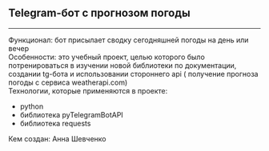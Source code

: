 ## Telegram-бот c прогнозом погоды <br>
---
Функционал: бот присылает сводку сегодняшней погоды на день или вечер <br>
Особенности: это учебный проект, целью которого было потренироваться в изучении 
новой библиотеки по документации, создании tg-бота и использовании стороннего api (
получение прогноза погоды с сервиса weatherapi.com) <br>
Технологии, которые применяются в проекте: <br>
- python 
- библиотека pyTelegramBotAPI  
- библиотека requests


Кем создан: Анна Шевченко  